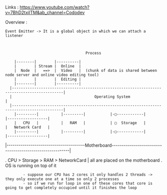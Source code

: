 Links : https://www.youtube.com/watch?v=7BhD2txiITM&ab_channel=Cododev

Overview :

    Event Emitter -> It is a global object in which we can attach a listener



                                        Process

        |--------|        |----------|
        |        | Stream |  Online  |
        |  Node  |   ==>  |  Video   |  (chunk of data is shared between node server and online video editing tool)
        |        |        |  Editing |
        |--------|        |----------|
      |---------------------------------------------------------------------------------------------|
      |                                     Operating System                                        |
      |---------------------------------------------------------------------------------------------|
        |---------|          |---------|           |-▢------------|           |------------------|
        |   CPU   |          |   RAM   |           | ▢  Storage   |           |   Network Card   |
        |---------|          |---------|           |-▢------------|           |------------------|

|---------------------------------------Motherboard---------------------------------------------------------|

. CPU > Storage > RAM > NetworkCard | all are placed on the motherboard
. OS is running on top of it

            - suppose our CPU has 2 cores it only handles 2 threads -> they only execute one at a time so only 2 processes
            - so if we run for loop in one of these cores that core is going to get completely occupied until it finishes the loop
